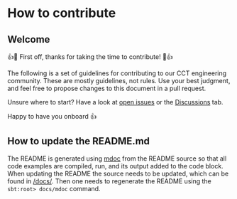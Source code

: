 # How to contribute

## Welcome

:+1::tada: First off, thanks for taking the time to contribute! :tada::+1:

The following is a set of guidelines for contributing to our CCT engineering community. These are mostly guidelines, not rules. Use your best judgment, and feel free to propose changes to this document in a pull request.

Unsure where to start? Have a look at [open issues](https://github.com/LEGO/cct-matters/issues) or the [Discussions](https://github.com/LEGO/cct-matters/discussions) tab.

Happy to have you onboard :+1:

## How to update the README.md

The README is generated using [mdoc]() from the README source so that all code examples are compiled, run, and its output added to the code block. When updating the README the source needs to be updated, which can be found in [/docs/](docs/README.md). Then one needs to regenerate the README using the `sbt:root> docs/mdoc` command.
